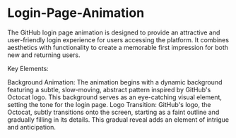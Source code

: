 # Login-Page-Animation
The GitHub login page animation is designed to provide an attractive and user-friendly login experience for users accessing the platform.
 It combines aesthetics with functionality to create a memorable first impression for both new and returning users.

Key Elements:

Background Animation:
The animation begins with a dynamic background featuring a subtle, slow-moving, abstract pattern inspired by GitHub's Octocat logo. This background serves as an eye-catching visual element, setting the tone for the login page.
Logo Transition:
GitHub's logo, the Octocat, subtly transitions onto the screen, starting as a faint outline and gradually filling in its details. This gradual reveal adds an element of intrigue and anticipation.
